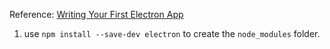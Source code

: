 Reference: [Writing Your First Electron App
](https://electronjs.org/docs/tutorial/first-app)

1. use `npm install --save-dev electron` to create the `node_modules` folder.
